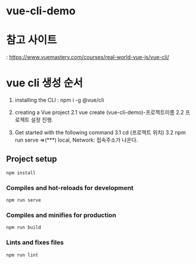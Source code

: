 # vue-cli-demo
# 참고 사이트
: https://www.vuemastery.com/courses/real-world-vue-js/vue-cli/
# vue cli 생성 순서
1. installing the CLI
: npm i -g @vue/cli
2. creating a Vue project
2.1 vue create (vue-cli-demo)-프로젝트이름
2.2 프로젝트 설정 진행.

3. Get started with the following command
3.1 cd (프로젝트 위치)
3.2 npm run serve =>(***) local, Network: 접속주소가 나온다.

## Project setup
```
npm install
```

### Compiles and hot-reloads for development
```
npm run serve
```

### Compiles and minifies for production
```
npm run build
```

### Lints and fixes files
```
npm run lint
```



